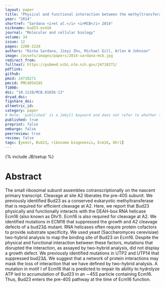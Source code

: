 ```yaml
---
layout: paper
title: "Physical and functional interaction between the methyltransferase Bud23 and the essential DEAH-box RNA helicase Ecm16"
year: "2014"
shortref: "Sardana <i>et al.</i> <i>MCB</i> 2014"
nickname: bud23-ecm16
journal: "Molecular and cellular biology"
volume: 34
issue: 12
pages: 2208-2220
authors: "Richa Sardana, Jieyi Zhu, Michael Gill, Arlen W Johnson"
image: /assets/images/papers/2014-sardana-mcb.jpg
redirect_from: 
fulltext: https://pubmed.ncbi.nlm.nih.gov/24710271/
pdflink: 
github: 
pmid: 24710271
pmcid: PMC4054285
f1000: 
doi: "10.1128/MCB.01656-13"
dryad_doi: 
figshare_doi: 
altmetric_id: 
category: paper
# Note: 'published' is a Jekyll keyword and does not refer to whether the paper is published, but rather to whether this Markdown should be part of the rendered site.
published: true
preprint: false
embargo: false	
peerreview: true
review: false
tags: [yeast, Bud23, ribosome biogenesis, Ecm16, Dhr1]
---
```

{% include JB/setup %}

# Abstract 

The small ribosomal subunit assembles cotranscriptionally on the nascent primary transcript. Cleavage at site A2 liberates the pre-40S subunit. We previously identified Bud23 as a conserved eukaryotic methyltransferase that is required for efficient cleavage at A2. Here, we report that Bud23 physically and functionally interacts with the DEAH-box RNA helicase Ecm16 (also known as Dhr1). Ecm16 is also required for cleavage at A2. We identified mutations in ECM16 that suppressed the growth and A2 cleavage defects of a bud23Δ mutant. RNA helicases often require protein cofactors to provide substrate specificity. We used yeast (Saccharomyces cerevisiae) two-hybrid analysis to map the binding site of Bud23 on Ecm16. Despite the physical and functional interaction between these factors, mutations that disrupted the interaction, as assayed by two-hybrid analysis, did not display a growth defect. We previously identified mutations in UTP2 and UTP14 that suppressed bud23Δ. We suggest that a network of protein interactions may mask the loss of interaction that we have defined by two-hybrid analysis. A mutation in motif I of Ecm16 that is predicted to impair its ability to hydrolyze ATP led to accumulation of Bud23 in an ∼45S particle containing Ecm16. Thus, Bud23 enters the pre-40S pathway at the time of Ecm16 function.